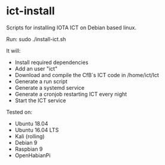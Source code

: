 # ict-install
Scripts for installing IOTA ICT on Debian based linux.

Run:
sudo ./install-ict.sh

It will:
* Install required dependencies
* Add an user "ict"
* Download and compile the CfB´s ICT code in /home/ict/Ict
* Generate a run script
* Generate a systemd service
* Generate a cronjob restarting ICT every night
* Start the ICT service


Tested on:
* Ubuntu 18.04
* Ubuntu 16.04 LTS
* Kali (rolling)
* Debian 9
* Raspbian 9
* OpenHabianPi



